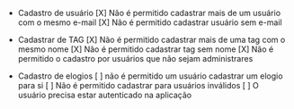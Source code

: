 - Cadastro de usuário
[X] Não é permitido cadastrar mais de um usuário com o mesmo e-mail
[X] Não é permitido cadastrar usuário sem e-mail

- Cadastrar de TAG 
[X] Não é permitido cadastrar mais de uma tag com o mesmo nome
[X] Não é permitido cadastrar tag sem nome
[X] Não é permitido o cadastro por usuários que não sejam administrares

- Cadastro de elogios
[ ] não é permitido um usuário cadastrar um elogio para si
[ ] Não é permitido cadastrar para usuários inválidos
[ ] O usuário precisa estar autenticado na aplicação